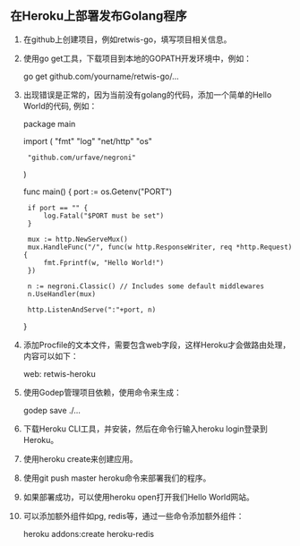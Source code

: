 ## 在Heroku上部署发布Golang程序
1. 在github上创建项目，例如retwis-go，填写项目相关信息。
2. 使用go get工具，下载项目到本地的GOPATH开发环境中，例如：

    go get github.com/yourname/retwis-go/...

3. 出现错误是正常的，因为当前没有golang的代码，添加一个简单的Hello World的代码, 例如：

    package main

    import (
    	"fmt"
    	"log"
    	"net/http"
    	"os"

    	"github.com/urfave/negroni"
    )

    func main() {
    	port := os.Getenv("PORT")

    	if port == "" {
    		log.Fatal("$PORT must be set")
    	}

    	mux := http.NewServeMux()
    	mux.HandleFunc("/", func(w http.ResponseWriter, req *http.Request) {
    		fmt.Fprintf(w, "Hello World!")
    	})

    	n := negroni.Classic() // Includes some default middlewares
    	n.UseHandler(mux)

    	http.ListenAndServe(":"+port, n)
    }

4. 添加Procfile的文本文件，需要包含web字段，这样Heroku才会做路由处理，内容可以如下：

    web: retwis-heroku

5. 使用Godep管理项目依赖，使用命令来生成：

    godep save ./...

6. 下载Heroku CLI工具，并安装，然后在命令行输入heroku login登录到Heroku。
7. 使用heroku create来创建应用。
8. 使用git push master heroku命令来部署我们的程序。
9. 如果部署成功，可以使用heroku open打开我们Hello World网站。
10. 可以添加额外组件如pg, redis等，通过一些命令添加额外组件：

    heroku addons:create heroku-redis
